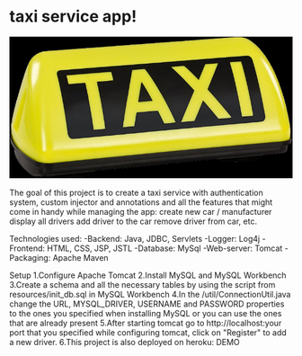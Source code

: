 # taxi service app!
![img_1.png](img_1.png)

The goal of this project is to create a taxi service with authentication system, custom injector and annotations and all the features that might come in handy while managing the app:
create new car / manufacturer
display all drivers
add driver to the car
remove driver from car, etc.

Technologies used:
-Backend: Java, JDBC, Servlets
-Logger: Log4j
-Frontend: HTML, CSS, JSP, JSTL
-Database: MySql
-Web-server: Tomcat
-Packaging: Apache Maven

Setup
1.Configure Apache Tomcat
2.Install MySQL and MySQL Workbench
3.Create a schema and all the necessary tables by using the script from resources/init_db.sql in MySQL Workbench
4.In the /util/ConnectionUtil.java change the URL, MYSQL_DRIVER, USERNAME and PASSWORD properties to the ones you specified when installing MySQL or you can use the ones that are already present
5.After starting tomcat go to http://localhost:your port that you specified while configuring tomcat, click on "Register" to add a new driver.
6.This project is also deployed on heroku: DEMO
